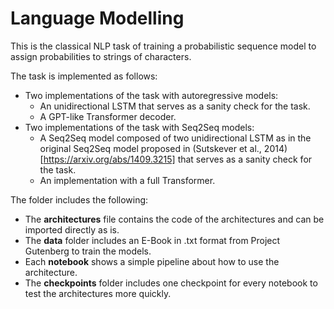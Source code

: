 # Language Modelling

This is the classical NLP task of training a probabilistic sequence model to assign probabilities to strings of characters.

The task is implemented as follows:

* Two implementations of the task with autoregressive models:
  + An unidirectional LSTM that serves as a sanity check for the task.
  + A GPT-like Transformer decoder.
* Two implementations of the task with Seq2Seq models:
  + A Seq2Seq model composed of two unidirectional LSTM as in the original Seq2Seq model proposed in (Sutskever et al., 2014)[https://arxiv.org/abs/1409.3215] that serves as a sanity check for the task.
  + An implementation with a full Transformer.
  
The folder includes the following:
* The **architectures** file contains the code of the architectures and can be imported directly as is.
* The **data** folder includes an E-Book in .txt format from Project Gutenberg to train the models.
* Each **notebook** shows a simple pipeline about how to use the architecture. 
* The **checkpoints** folder includes one checkpoint for every notebook to test the architectures more quickly.
